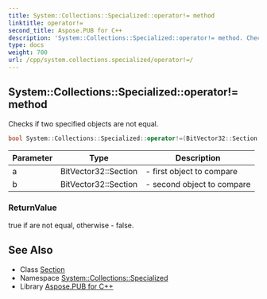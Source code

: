 ```yaml
---
title: System::Collections::Specialized::operator!= method
linktitle: operator!=
second_title: Aspose.PUB for C++
description: 'System::Collections::Specialized::operator!= method. Checks if two specified objects are not equal in C++.'
type: docs
weight: 700
url: /cpp/system.collections.specialized/operator!=/
---
```

## System::Collections::Specialized::operator!= method


Checks if two specified objects are not equal.

```cpp
bool System::Collections::Specialized::operator!=(BitVector32::Section a, BitVector32::Section b)
```


| Parameter | Type | Description |
| --- | --- | --- |
| a | BitVector32::Section | - first object to compare |
| b | BitVector32::Section | - second object to compare |

### ReturnValue

true if are not equal, otherwise - false.

## See Also

* Class [Section](../bitvector32/section/)
* Namespace [System::Collections::Specialized](../)
* Library [Aspose.PUB for C++](../../)
